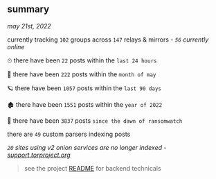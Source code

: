 
## summary
_may 21st, 2022_

currently tracking `102` groups across `147` relays & mirrors - _`56` currently online_

⏲ there have been `22` posts within the `last 24 hours`

🦈 there have been `222` posts within the `month of may`

🪐 there have been `1057` posts within the `last 90 days`

🏚 there have been `1551` posts within the `year of 2022`

🦕 there have been `3837` posts `since the dawn of ransomwatch`

there are `49` custom parsers indexing posts

_`20` sites using v2 onion services are no longer indexed - [support.torproject.org](https://support.torproject.org/onionservices/v2-deprecation/)_

> see the project [README](https://github.com/joshhighet/ransomwatch#ransomwatch--) for backend technicals
